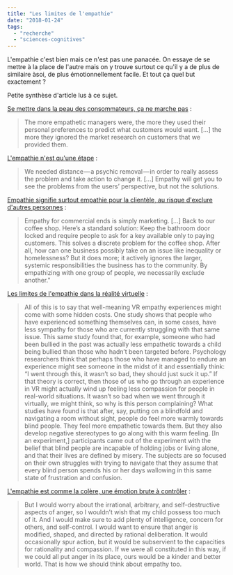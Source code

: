 ```yaml
---
title: "Les limites de l'empathie"
date: "2018-01-24"
tags: 
  - "recherche"
  - "sciences-cognitives"
---
```


L'empathie c'est bien mais ce n'est pas une panacée. On essaye de se mettre à la place de l'autre mais on y trouve surtout ce qu'il y a de plus de similaire àsoi, de plus émotionnellement facile. Et tout ça quel but exactement ?

Petite synthèse d'article lus à ce sujet.

[Se mettre dans la peau des consommateurs, ça ne marche pas](https://hbr.org/2015/03/putting-yourself-in-the-customers-shoes-doesnt-work) :

> The more empathetic managers were, the more they used their personal preferences to predict what customers would want. \[...\] the more they ignored the market research on customers that we provided them.

[L'empathie n'est qu'une étape](https://medium.com/@odannyboy/in-design-empathy-is-not-enough-c315b1c1ecee) :

> We needed distance — a psychic removal — in order to really assess the problem and take action to change it. \[...\] Empathy will get you to see the problems from the users’ perspective, but not the solutions.

[Empathie signifie surtout empathie pour la clientèle, au risque d'exclure d'autres personnes](https://www.epicpeople.org/empathy-faux-ethics/) :

> Empathy for commercial ends is simply marketing. \[...\] Back to our coffee shop. Here’s a standard solution: Keep the bathroom door locked and require people to ask for a key available only to paying customers. This solves a discrete problem for the coffee shop. After all, how can one business possibly take on an issue like inequality or homelessness? But it does more; it actively ignores the larger, systemic responsibilities the business has to the community. By empathizing with one group of people, we necessarily exclude another."

[Les limites de l'empathie dans la réalité virtuelle](https://www.topic.com/the-limits-of-empathy) :

> All of this is to say that well-meaning VR empathy experiences might come with some hidden costs. One study shows that people who have experienced something themselves can, in some cases, have less sympathy for those who are currently struggling with that same issue. This same study found that, for example, someone who had been bullied in the past was actually less empathetic towards a child being bullied than those who hadn’t been targeted before. Psychology researchers think that perhaps those who have managed to endure an experience might see someone in the midst of it and essentially think: “I went through this, it wasn’t so bad, they should just suck it up.” If that theory is correct, then those of us who go through an experience in VR might actually wind up feeling less compassion for people in real-world situations. It wasn’t so bad when we went through it virtually, we might think, so why is this person complaining? What studies have found is that after, say, putting on a blindfold and navigating a room without sight, people do feel more warmly towards blind people. They feel more empathetic towards them. But they also develop negative stereotypes to go along with this warm feeling. \[In an experiment,\] participants came out of the experiment with the belief that blind people are incapable of holding jobs or living alone, and that their lives are defined by misery. The subjects are so focused on their own struggles with trying to navigate that they assume that every blind person spends his or her days wallowing in this same state of frustration and confusion.

[L'empathie est comme la colère, une émotion brute à contrôler](https://bostonreview.net/forum/paul-bloom-against-empathy) :

> But I would worry about the irrational, arbitrary, and self-destructive aspects of anger, so I wouldn’t wish that my child possess too much of it. And I would make sure to add plenty of intelligence, concern for others, and self-control. I would want to ensure that anger is modified, shaped, and directed by rational deliberation. It would occasionally spur action, but it would be subservient to the capacities for rationality and compassion. If we were all constituted in this way, if we could all put anger in its place, ours would be a kinder and better world. That is how we should think about empathy too.
